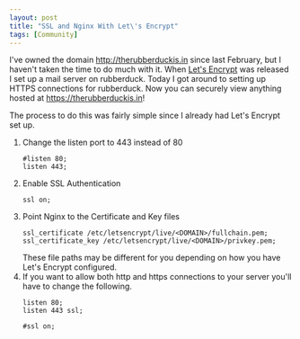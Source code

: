 ```yaml
---
layout: post
title: "SSL and Nginx With Let\'s Encrypt"
tags: [Community]
---
```


I've owned the domain http://therubberduckis.in since last February, but I
haven't taken the time to do much with it. When
[Let's Encrypt](https://letsencrypt.org) was released I set up a mail server on
rubberduck. Today I got around to setting up HTTPS connections for rubberduck.
Now you can securely view anything hosted at https://therubberduckis.in!

The process to do this was fairly simple since I already had Let's Encrypt set
up.

1. Change the listen port to 443 instead of 80
    ```
    #listen 80;
    listen 443;
    ```
2. Enable SSL Authentication
    ```
    ssl on;
    ```
3. Point Nginx to the Certificate and Key files
    ```
    ssl_certificate /etc/letsencrypt/live/<DOMAIN>/fullchain.pem;
    ssl_certificate_key /etc/letsencrypt/live/<DOMAIN>/privkey.pem;
    ```
    These file paths may be different for you depending on how you have Let's
    Encrypt configured.
4. If you want to allow both http and https connections to your server you'll
have to change the following.
    ```
    listen 80;
    listen 443 ssl;

    #ssl on;
    ```
